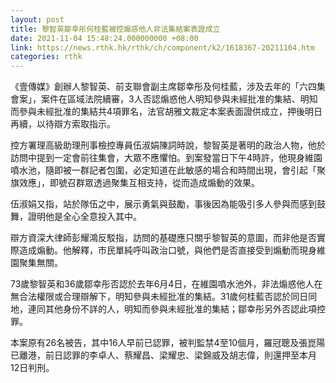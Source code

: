 ```yaml
---
layout: post
title: 黎智英鄒幸彤何桂藍被控煽惑他人非法集結案表證成立
date: 2021-11-04 15:48:24.000000000 +08:00
link: https://news.rthk.hk/rthk/ch/component/k2/1618367-20211104.htm
categories: rthk
---
```


《壹傳媒》創辦人黎智英、前支聯會副主席鄒幸彤及何桂藍，涉及去年的「六四集會案」，案件在區域法院續審，3人否認煽惑他人明知參與未經批准的集結、明知而參與未經批准的集結共4項罪名，法官胡雅文裁定本案表面證供成立，押後明日再續，以待辯方索取指示。

控方署理高級助理刑事檢控專員伍淑娟陳詞時說，黎智英是著明的政治人物，他於訪問中提到一定會前往集會，大眾不應懼怕。到案發當日下午4時許，他現身維園噴水池，隨即被一群記者包圍，必定知道在此敏感的場合和時間出現，會引起「聚旗效應」，即號召群眾透過聚集互相支持，從而造成煽動的效果。

伍淑娟又指，站於隊伍之中，展示勇氣與鼓勵，事後因為能吸引多人參與而感到鼓舞，證明他是全心全意投入其中。

辯方資深大律師彭耀鴻反駁指，訪問的基礎應只關乎黎智英的意圖，而非他是否實際造成煽動。他解釋，市民單純呼叫政治口號，與他們是否直接受到煽動而現身維園聚集無關。

73歲黎智英和36歲鄒幸彤否認於去年6月4日，在維園噴水池外，非法煽惑他人在無合法權限或合理辯解下，明知參與未經批准的集結。31歲何桂藍否認於同日同地，連同其他身份不詳的人，明知而參與未經批准的集結；鄒幸彤另外否認此項控罪。

本案原有26名被告，其中16人早前已認罪，被判監禁4至10個月，羅冠聰及張崑陽已離港，前日認罪的李卓人、蔡耀昌、梁耀忠、梁錦威及胡志偉，則還押至本月12日判刑。

